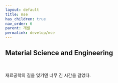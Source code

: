```yaml
---
layout: default
title: mse
has_children: true
nav_order: 6
parent: 개발
permalink: develop/mse
---
```

## Material Science and Engineering
<br>  

재료공학의 길을 잊기엔 너무 긴 시간을 걸었다.  
